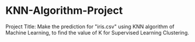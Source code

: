# KNN-Algorithm-Project
Project Title: Make the prediction for "iris.csv" using KNN algorithm of Machine Learning, to find the value of K for Supervised Learning Clustering.
